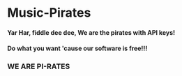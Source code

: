 # Music-Pirates

#### Yar Har, fiddle dee dee, We are the pirates with API keys!
#### Do what you want 'cause our software is free!!!
### WE ARE PI-RATES
